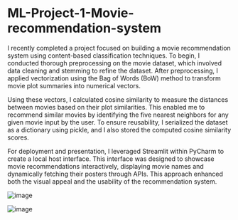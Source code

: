 # ML-Project-1-Movie-recommendation-system

I recently completed a project focused on building a movie recommendation system using content-based classification techniques. To begin, I conducted thorough preprocessing on the movie dataset, which involved data cleaning and stemming to refine the dataset. After preprocessing, I applied vectorization using the Bag of Words (BoW) method to transform movie plot summaries into numerical vectors.

Using these vectors, I calculated cosine similarity to measure the distances between movies based on their plot similarities. This enabled me to recommend similar movies by identifying the five nearest neighbors for any given movie input by the user. To ensure reusability, I serialized the dataset as a dictionary using pickle, and I also stored the computed cosine similarity scores.

For deployment and presentation, I leveraged Streamlit within PyCharm to create a local host interface. This interface was designed to showcase movie recommendations interactively, displaying movie names and dynamically fetching their posters through APIs. This approach enhanced both the visual appeal and the usability of the recommendation system.

![image](https://github.com/I-UmerKhan/ML-project-1-content-based-classifier-movie-recomendation-system/assets/103349712/e963c36c-b86f-44a2-a35e-f066d25bb6b7)


![image](https://github.com/I-UmerKhan/ML-project-1-content-based-classifier-movie-recomendation-system/assets/103349712/ebec69bb-da7c-46af-9125-4617465c09a4)

